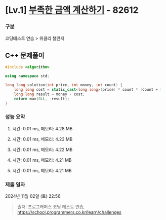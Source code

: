 # [Lv.1] [부족한 금액 계산하기](https://school.programmers.co.kr/learn/courses/30/lessons/82612?language=cpp) - 82612 

### 구분

코딩테스트 연습 > 위클리 챌린지

## C++ 문제풀이

```cpp
#include <algorithm>

using namespace std;

long long solution(int price, int money, int count) {
    long long cost = static_cast<long long>(price) * count * (count + 1) / 2;
    long long result = money - cost;
    return max(0LL, -result);
}
```

### 성능 요약

1. 시간: 0.01 ms, 메모리: 4.28 MB

2. 시간: 0.01 ms, 메모리: 4.23 MB
3. 시간: 0.01 ms, 메모리: 4.22 MB
4. 시간: 0.01 ms, 메모리: 4.21 MB
5. 시간: 0.01 ms, 메모리: 4.21 MB

### 제출 일자

2024년 11월 02일 (토) 22:56

> 출처: 프로그래머스 코딩 테스트 연습, https://school.programmers.co.kr/learn/challenges